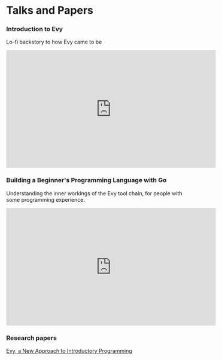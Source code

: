 # Talks and Papers

### Introduction to Evy

Lo-fi backstory to how Evy came to be

<iframe width="560" height="315" src="https://www.youtube.com/embed/YsfPSF_Dx-Y?si=EUyju3svOYlno16F" title="YouTube video player" frameborder="0" allow="accelerometer; autoplay; clipboard-write; encrypted-media; gyroscope; picture-in-picture; web-share" referrerpolicy="strict-origin-when-cross-origin" allowfullscreen></iframe>

### Building a Beginner's Programming Language with Go

Understanding the inner workings of the Evy tool chain, for people with some programming experience.

<iframe width="560" height="315" src="https://www.youtube.com/embed/QFpneG6SVxw?si=8viDXh1wABtpYTXp" title="YouTube video player" frameborder="0" allow="accelerometer; autoplay; clipboard-write; encrypted-media; gyroscope; picture-in-picture; web-share" referrerpolicy="strict-origin-when-cross-origin" allowfullscreen></iframe>

### Research papers

[Evy, a New Approach to Introductory Programming](papers/evy-2401.pdf)
